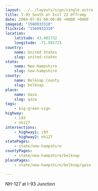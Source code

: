```yaml
---
layout: ../../layouts/sign/single.astro
title: I-93 South at Exit 22 Offramp
date: 2004-07-01 00:00:00 +0000 +0000
imageid: "1560933310"
flickrid: "1560933310"
location:
    latitude: 43.481732
    longitude: -71.591723
country:
    name: United States
    slug: united-states
state:
    name: New Hampshire
    slug: new-hampshire
county:
    name: Belknap County
    slug: belknap
place:
    name: Gaza
    slug: gaza
tags:
    - big-green-sign
highway:
    - i93
    - nh127
intersections:
    - highway1: i93
      highway2: nh127
statePages:
    - state/new-hampshire
countyPages:
    - state/new-hampshire/belknap
placePages:
    - state/new-hampshire/belknap/gaza

---
```

NH-127 at I-93 Junction